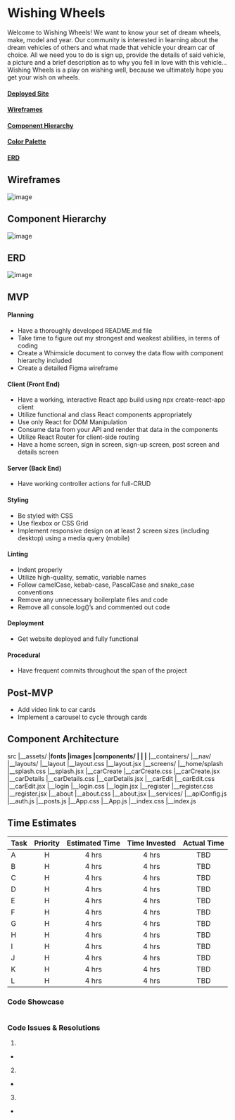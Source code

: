 # Wishing Wheels

Welcome to Wishing Wheels! We want to know your set of dream wheels, make, model and year. Our community is interested in learning about the dream vehicles of others and what made that vehicle your dream car of choice. All we need you to do is sign up, provide the details of said vehicle, a picture and a brief description as to why you fell in love with this vehicle…Wishing Wheels is a play on wishing well, because we ultimately hope you get your wish on wheels.

#### [Deployed Site]()

#### [Wireframes](https://www.figma.com/file/oP7kIxXNlYHs8jFdCoppnU/Wishing-Wheels?node-id=0%3A1)

#### [Component Hierarchy](https://whimsical.com/8ztSTDjWxUFti5bXD6qskE)

#### [Color Palette](https://coolors.co/ceb992-73937e-585563-5b2e48-471323)

#### [ERD](https://drive.google.com/file/d/120-SVePuaCrqTo8xzdNFP_ZsoJ2n0kkk/view?usp=sharing)

## Wireframes

![image](https://i.imgur.com/RXJe4xe.jpg)

## Component Hierarchy

![image](https://i.imgur.com/DDBdcRj.jpg)

## ERD

![image]()

## MVP
#### Planning 
*	Have a thoroughly developed README.md file
*	Take time to figure out my strongest and weakest abilities, in terms of coding
*	Create a Whimsicle document to convey the data flow with component hierarchy included
*	Create a detailed Figma wireframe

#### Client (Front End)
*	Have a working, interactive React app build using npx create-react-app client
*	Utilize functional and class React components appropriately
*	Use only React for DOM Manipulation
*	Consume data from your API and render that data in the components
*	Utilize React Router for client-side routing
*	Have a home screen, sign in screen, sign-up screen, post screen and details screen

#### Server (Back End)
* Have working controller actions for full-CRUD

#### Styling
*	Be styled with CSS
*	Use flexbox or CSS Grid
*	Implement responsive design on at least 2 screen sizes (including desktop) using a media query (mobile)

#### Linting
*	Indent properly
*	Utilize high-quality, sematic, variable names
*	Follow camelCase, kebab-case, PascalCase and snake_case conventions
*	Remove any unnecessary boilerplate files and code
*	Remove all console.log()’s and commented out code

#### Deployment
*	Get website deployed and fully functional

#### Procedural
*	Have frequent commits throughout the span of the project


## Post-MVP
* Add video link to car cards
* Implement a carousel to cycle through cards

## Component Architecture
src
|__assets/
    |__fonts
    |__images
|__components/
  |__
    |__
    |__
|__containers/
    |__nav/
|__layouts/
  |__layout
    |__layout.css
    |__layout.jsx
|__screens/
    |__home/splash
      |__splash.css
      |__splash.jsx
    |__carCreate
      |__carCreate.css
      |__carCreate.jsx
    |__carDetails
      |__carDetails.css
      |__carDetails.jsx
    |__carEdit
      |__carEdit.css
      |__carEdit.jsx
    |__login
      |__login.css
      |__login.jsx
    |__register
      |__register.css
      |__register.jsx
    |__about
      |__about.css
      |__about.jsx
|__services/
    |__apiConfig.js
    |__auth.js
    |__posts.js
|__App.css
|__App.js
|__index.css
|__index.js


## Time Estimates

| Task        | Priority | Estimated Time | Time Invested | Actual Time |
| ----------- | :------: | :------------: | :-----------: | :---------: |
| A | H | 4 hrs | 4 hrs | TBD |
| B | H | 4 hrs | 4 hrs | TBD |
| C | H | 4 hrs | 4 hrs | TBD |
| D | H | 4 hrs | 4 hrs | TBD |
| E | H | 4 hrs | 4 hrs | TBD |
| F | H | 4 hrs | 4 hrs | TBD |
| G | H | 4 hrs | 4 hrs | TBD |
| H | H | 4 hrs | 4 hrs | TBD |
| I | H | 4 hrs | 4 hrs | TBD |
| J | H | 4 hrs | 4 hrs | TBD |
| K | H | 4 hrs | 4 hrs | TBD |
| L | H | 4 hrs | 4 hrs | TBD |

### Code Showcase
```

```

### Code Issues & Resolutions
1. 
* 
2. 
* 
3. 
* 

